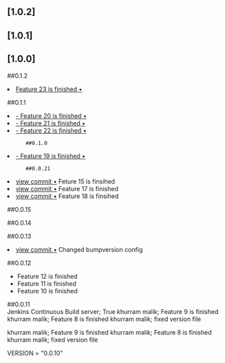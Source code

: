 ## [1.0.2]          

 ## [1.0.1]          

 ## [1.0.0]          

 ##0.1.2          
<li> <a href="http://github.com/khurrammalik/caremerge-github-version-flow/commit/cdee5d3d0cde83033551520ac2a256d3dbbd1576"> Feature 23 is finished &bull;</a></li> 

 ##0.1.1          
<li> <a href="http://github.com/khurrammalik/caremerge-github-version-flow/commit/c282c6edced972c011264c689d3f61e33cbd6af8"> - Feature 20 is finished &bull;</a></li> 
<li> <a href="http://github.com/khurrammalik/caremerge-github-version-flow/commit/eda1d3e87fc66983d7c08ab0b3b511486f26620d"> - Feature 21 is finished &bull;</a></li> 
<li> <a href="http://github.com/khurrammalik/caremerge-github-version-flow/commit/3981d8018888257bbe82fe65dbbb92db7ded26ff"> - Feature 22 is finished &bull;</a></li> 

          ##0.1.0          
<li> <a href="http://github.com/khurrammalik/caremerge-github-version-flow/commit/2f8fd65bd53e6df99bba3979efcab8dc6d8ac891"> - Feature 19 is finished &bull;</a></li> 

          ##0.0.21          
<li> <a href="http://github.com/khurrammalik/caremerge-github-version-flow/commit/4f693bb7ba6547b48c5d0f4426600f39558100e5">view commit &bull;</a> Feture 15 is finsihed</li> 
<li> <a href="http://github.com/khurrammalik/caremerge-github-version-flow/commit/f417dda8f5bec464000f89504ae7310d87a20f9e">view commit &bull;</a> Feature 17 is finished</li> 
<li> <a href="http://github.com/khurrammalik/caremerge-github-version-flow/commit/e391d1abe546c932a441b1d13727064bec2753bb">view commit &bull;</a> Feature 18 is finsihed</li> 

##0.0.15          


##0.0.14          


##0.0.13          
<li> <a href="http://github.com/khurrammalik/caremerge-github-version-flow/commit/6523d4a849c928a42f82980d6db99540e89ddbc9">view commit &bull;</a> Changed bumpversion config</li> 

##0.0.12          
- Feature 12 is finished
- Feature 11 is finished
- Feature 10 is finished

##0.0.11          
Jenkins Continuous Build server; True
khurram malik; Feature 9 is finished
khurram malik; Feature 8 is finished
khurram malik; fixed version file

khurram malik; Feature 9 is finished
khurram malik; Feature 8 is finished
khurram malik; fixed version file

VERSION = "0.0.10"
